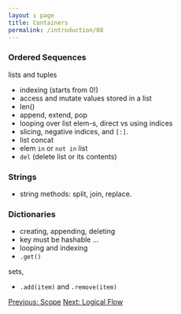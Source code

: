 ```yaml
---
layout : page
title: Containers
permalink: /introduction/08
---
```


### Ordered Sequences

lists and tuples

- indexing (starts from 0!)
- access and mutate values stored in a list
- len()
- append, extend, pop
- looping over list elem-s, direct vs using indices
- slicing, negative indices, and `[:]`.
- list concat
- elem `in` or `not in` list
- `del` (delete list or its contents)

### Strings

- string methods: split, join, replace.

### Dictionaries

- creating, appending, deleting
- key must be hashable ...
- looping and indexing
- `.get()`

sets,

- `.add(item)` and `.remove(item)`

<div class="prevnextlinks">
    <a id="previous" href="07">Previous: Scope</a>
    <a id="next" href="09">Next: Logical Flow</a>
</div>
<script src="{{ '/assets/js/navigation.js' | relative_url }}" defer></script>
